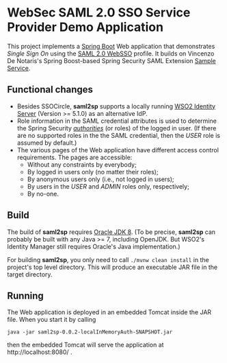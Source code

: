 # WebSec SAML 2.0 SSO Service Provider Demo Application

This project implements a [Spring Boot](http://projects.spring.io/spring-boot/) Web application that demonstrates
*Single Sign On* using the [SAML 2.0 WebSSO](http://docs.oasis-open.org/security/saml/v2.0/saml-profiles-2.0-os.pdf)
profile. It builds on Vincenzo De Notaris's Spring Boost-based Spring Security SAML Extension
[Sample Service](https://github.com/vdenotaris/spring-boot-security-saml-sample).

## Functional changes
* Besides SSOCircle, **saml2sp** supports a locally running
[WSO2 Identity Server](http://wso2.com/products/identity-server/) (Version >= 5.1.0) as an alternative IdP.
* Role information in the SAML credential attributes is used to determine the Spring Security
[_authorities_](http://docs.spring.io/spring-security/site/docs/3.2.7.RELEASE/apidocs/org/springframework/security/core/Authentication.html#getAuthorities())
(or roles) of the logged in user. (If there are no supported roles in the the SAML credential, then the _USER_ role is
assumed by default.)
* The various pages of the Web application have different access control requirements. The pages are accessible:
  * Without any constraints by everybody;
  * By logged in users only (no matter their roles);
  * By anonymous users only (i.e., not logged in users);
  * By users in the _USER_ and _ADMIN_ roles only, respectively;
  * By no-one.

## Build

The build of **saml2sp** requires
[Oracle JDK 8](http://www.oracle.com/technetwork/java/javase/downloads/jdk8-downloads-2133151.html).
(To be precise, **saml2sp** can probably be built with any Java >= 7, including OpenJDK. But
WSO2's Identity Manager still requires Oracle's Java implementation.)

For building **saml2sp**, you only need to call `./mvnw clean install` in the project's top level
directory. This will produce an executable JAR file in the target directory.

## Running

The Web application is deployed in an embedded Tomcat inside the JAR file. When you start it by calling
```
java -jar saml2sp-0.0.2-localInMemoryAuth-SNAPSHOT.jar
```
then the embedded Tomcat will serve the application at http://localhost:8080/ .
